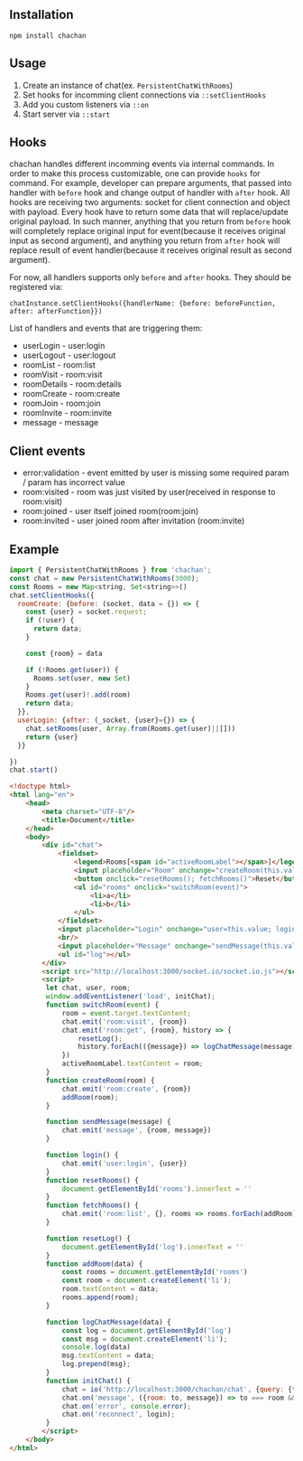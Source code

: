 ## Installation

``npm install chachan``

## Usage

1. Create an instance of chat(ex. `PersistentChatWithRooms`)
2. Set hooks for incomming client connections via ``::setClientHooks``
3. Add you custom listeners via ``::on``
4. Start server via ``::start``

## Hooks

chachan handles different incomming events via internal commands. In
order to make this process customizable, one can provide `hooks` for
command. For example, developer can prepare arguments, that passed
into handler with `before` hook and change output of handler with
`after` hook. All hooks are receiving two arguments: socket for client
connection and object with payload. Every hook have to return some
data that will replace/update original payload. In such manner,
anything that you return from `before` hook will completely replace
original input for event(because it receives original input as second
argument), and anything you return from `after` hook will replace
result of event handler(because it receives original result as second
argument).

For now, all handlers supports only `before` and `after` hooks. They
should be registered via:

    chatInstance.setClientHooks({handlerName: {before: beforeFunction, after: afterFunction}})

List of handlers and events that are triggering them:

* userLogin - user:login
* userLogout - user:logout
* roomList - room:list
* roomVisit - room:visit
* roomDetails - room:details
* roomCreate - room:create
* roomJoin - room:join
* roomInvite - room:invite
* message - message

## Client events

* error:validation - event emitted by user is missing some required param / param has incorrect value
* room:visited - room was just visited by user(received in response to room:visit)
* room:joined - user itself joined room(room:join)
* room:invited - user joined room after invitation (room:invite)

## Example
```js
import { PersistentChatWithRooms } from 'chachan';
const chat = new PersistentChatWithRooms(3000);
const Rooms = new Map<string, Set<string>>()
chat.setClientHooks({
  roomCreate: {before: (socket, data = {}) => {
    const {user} = socket.request;
    if (!user) {
      return data;
    }

    const {room} = data

    if (!Rooms.get(user)) {
      Rooms.set(user, new Set)
    }
    Rooms.get(user)!.add(room)
    return data;
  }},
  userLogin: {after: (_socket, {user}={}) => {
    chat.setRooms(user, Array.from(Rooms.get(user)||[]))
    return {user}
  }}

})
chat.start()
```

```html
<!doctype html>
<html lang="en">
    <head>
        <meta charset="UTF-8"/>
        <title>Document</title>
    </head>
    <body>
        <div id="chat">
            <fieldset>
                <legend>Rooms[<span id="activeRoomLabel"></span>]</legend>
                <input placeholder="Room" onchange="createRoom(this.value); this.value=''"/>
                <button onclick="resetRooms(); fetchRooms()">Reset</button>
                <ul id="rooms" onclick="switchRoom(event)">
                    <li>a</li>
                    <li>b</li>
                </ul>
            </fieldset>
            <input placeholder="Login" onchange="user=this.value; login(); this.value=''"/>
            <br/>
            <input placeholder="Message" onchange="sendMessage(this.value); this.value=''"/>
            <ul id="log"></ul>
        </div>
        <script src="http://localhost:3000/socket.io/socket.io.js"></script>
        <script>
         let chat, user, room;
         window.addEventListener('load', initChat);
         function switchRoom(event) {
             room = event.target.textContent;
             chat.emit('room:visit', {room})
             chat.emit('room:get', {room}, history => {
                 resetLog();
                 history.forEach(({message}) => logChatMessage(message));
             })
             activeRoomLabel.textContent = room;
         }
         function createRoom(room) {
             chat.emit('room:create', {room})
             addRoom(room);
         }

         function sendMessage(message) {
             chat.emit('message', {room, message})
         }

         function login() {
             chat.emit('user:login', {user})
         }
         function resetRooms() {
             document.getElementById('rooms').innerText = ''
         }
         function fetchRooms() {
             chat.emit('room:list', {}, rooms => rooms.forEach(addRoom));
         }

         function resetLog() {
             document.getElementById('log').innerText = ''
         }
         function addRoom(data) {
             const rooms = document.getElementById('rooms')
             const room = document.createElement('li');
             room.textContent = data;
             rooms.append(room);
         }

         function logChatMessage(data) {
             const log = document.getElementById('log')
             const msg = document.createElement('li');
             console.log(data)
             msg.textContent = data;
             log.prepend(msg);
         }
         function initChat() {
             chat = io('http://localhost:3000/chachan/chat', {query: {token: 123}});
             chat.on('message', ({room: to, message}) => to === room && logChatMessage(message));
             chat.on('error', console.error);
             chat.on('reconnect', login);
         }
        </script>
    </body>
</html>
```
